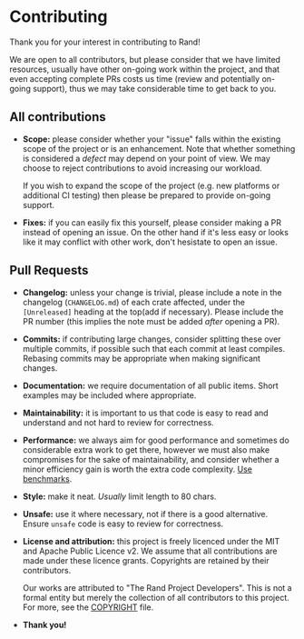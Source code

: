 # Contributing

Thank you for your interest in contributing to Rand!

We are open to all contributors, but please consider that we have limited
resources, usually have other on-going work within the project, and that even
accepting complete PRs costs us time (review and potentially on-going support),
thus we may take considerable time to get back to you.

## All contributions

-   **Scope:** please consider whether your "issue" falls within the existing
    scope of the project or is an enhancement. Note that whether something is
    considered a *defect* may depend on your point of view. We may choose to
    reject contributions to avoid increasing our workload.
    
    If you wish to expand the scope of the project (e.g. new platforms or
    additional CI testing) then please be prepared to provide on-going
    support.
-   **Fixes:** if you can easily fix this yourself, please consider making a PR
    instead of opening an issue. On the other hand if it's less easy or looks
    like it may conflict with other work, don't hesistate to open an issue.

## Pull Requests

-   **Changelog:** unless your change is trivial, please include a note in the
    changelog (`CHANGELOG.md`) of each crate affected, under the `[Unreleased]`
    heading at the top(add if necessary). Please include the PR number (this
    implies the note must be added *after* opening a PR).
-   **Commits:** if contributing large changes, consider splitting these over
    multiple commits, if possible such that each commit at least compiles.
    Rebasing commits may be appropriate when making significant changes.
-   **Documentation:** we require documentation of all public items. Short
    examples may be included where appropriate.
-   **Maintainability:** it is important to us that code is easy to read and
    understand and not hard to review for correctness.
-   **Performance:** we always aim for good performance and sometimes do
    considerable extra work to get there, however we must also make compromises
    for the sake of maintainability, and consider whether a minor efficiency
    gain is worth the extra code complexity. [Use benchmarks](contrib-bench.md).
-   **Style:** make it neat. *Usually* limit length to 80 chars.
-   **Unsafe:** use it where necessary, not if there is a good alternative.
    Ensure `unsafe` code is easy to review for correctness.
-   **License and attribution:** this project is freely licenced under the MIT
    and Apache Public Licence v2. We assume that all contributions are made
    under these licence grants. Copyrights are retained by their contributors.
    
    Our works are attributed to "The Rand Project Developers". This is not a
    formal entity but merely the collection of all contributors to this project.
    For more, see the [COPYRIGHT](COPYRIGHT) file.
-   **Thank you!**
